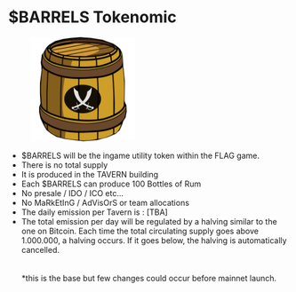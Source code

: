 # $BARRELS Tokenomic



<figure><img src="../.gitbook/assets/barrel.png" alt="" width="188"><figcaption></figcaption></figure>

* $BARRELS will be the ingame utility token within the FLAG game.&#x20;
* There is no total supply
* It is produced in the TAVERN building
* Each $BARRELS can produce 100 Bottles of Rum
* No presale / IDO / ICO etc...&#x20;
* No MaRkEtInG / AdVisOrS or team allocations
* The daily emission per Tavern is : \[TBA]
* The total emission per day will be regulated by a halving similar to the one on Bitcoin. Each time the total circulating supply goes above 1.000.000, a halving occurs. If it goes below, the halving is automatically cancelled. \
  \
  \
  \*this is the base but few changes could occur before mainnet launch.&#x20;
